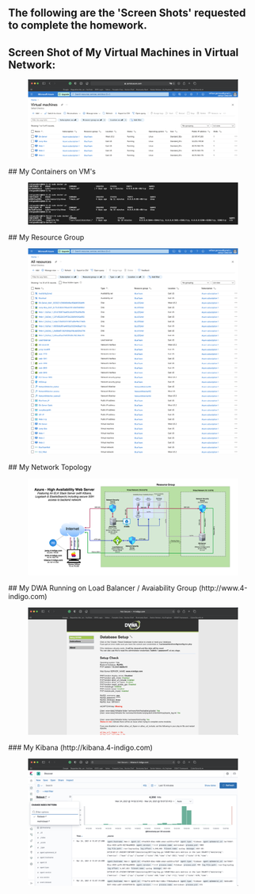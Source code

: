 ## The following are the 'Screen Shots' requested to complete the homework.

## Screen Shot of My Virtual Machines in Virtual Network:
<figure><img src="/ScreenShots/VirtualMachines.png"><figcaption></figcaption></figure>
## My Containers on VM's
<figure><img src="/ScreenShots/Containers.png"><figcaption></figcaption></figure>
## My Resource Group
<figure><img src="/ScreenShots/Resources.png"><figcaption></figcaption></figure>
## My Network Topology
<figure><img src="/Diagrams/Azure.png"><figcaption></figcaption></figure>
## My DWA Running on Load Balancer / Avaiability Group (http://www.4-indigo.com)
<figure><img src="/ScreenShots/DVWA.png"><figcaption></figcaption></figure>
### My Kibana (http://kibana.4-indigo.com)
<figure><img src="/ScreenShots/Kibana.png"><figcaption></figcaption></figure>

